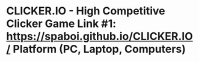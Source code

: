 # CLICKER.IO - High Competitive Clicker Game Link #1: https://spaboi.github.io/CLICKER.IO/ Platform (PC, Laptop, Computers)
